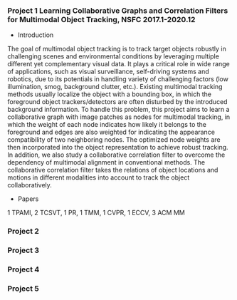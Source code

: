 ### Project 1 Learning Collaborative Graphs and Correlation Filters for Multimodal Object Tracking, NSFC 2017.1-2020.12
- Introduction

The goal of multimodal object tracking is to track target objects robustly in challenging scenes and environmental conditions by leveraging multiple different yet complementary visual data. It plays a critical role in wide range of applications, such as visual surveillance, self-driving systems and robotics, due to its potentials in handling variety of challenging factors (low illumination, smog, background clutter, etc.). Existing multimodal tracking methods usually localize the object with a bounding box, in which the foreground object trackers/detectors are often disturbed by the introduced background information. To handle this problem, this project aims to learn a collaborative graph with image patches as nodes for multimodal tracking, in which the weight of each node indicates how likely it belongs to the foreground and edges are also weighted for indicating the appearance compatibility of two neighboring nodes. The optimized node weights are then incorporated into the object representation to achieve robust tracking. In addition, we also study a collaborative correlation filter to overcome the dependency of multimodal alignment in conventional methods. The collaborative correlation filter takes the relations of object locations and motions in different modalities into account to track the object collaboratively.

- Papers

1 TPAMI, 2 TCSVT, 1 PR, 1 TMM, 1 CVPR, 1 ECCV, 3 ACM MM


### Project 2

### Project 3

### Project 4

### Project 5
